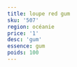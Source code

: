 ```yaml
---
title: loupe red gum
sku: '507'
region: océanie
price: '1'
desc: 'gum'
essence: gum
poids: 100
---
```


